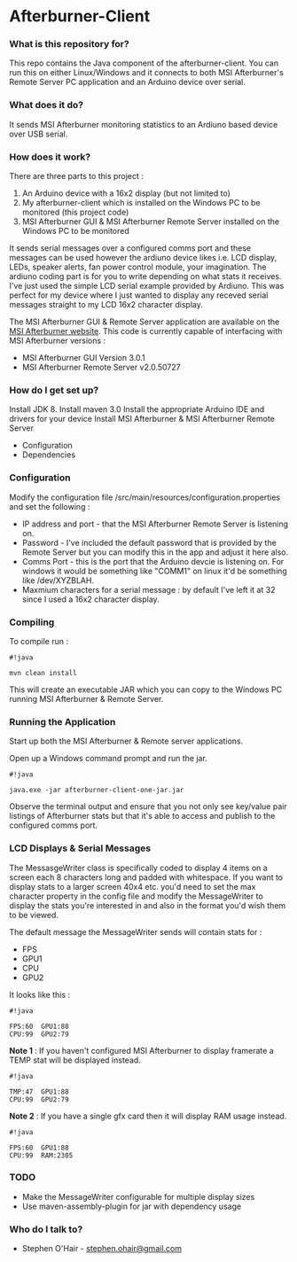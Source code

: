 # Afterburner-Client 

### What is this repository for? ###
This repo contains the Java component of the afterburner-client. You can run this on either Linux/Windows and it connects to both MSI Afterburner's Remote Server PC application and an Arduino device over serial. 

### What does it do? ###
It sends MSI Afterburner monitoring statistics to an Ardiuno based device over USB serial.

### How does it work? ###
There are three parts to this project :

1. An Arduino device with a 16x2 display (but not limited to)
2. My afterburner-client which is installed on the Windows PC to be monitored (this project code)
3. MSI Afterburner GUI & MSI Afterburner Remote Server installed on the Windows PC to be monitored

It sends serial messages over a configured comms port and these messages can be used however the ardiuno device likes i.e. LCD display, LEDs, speaker alerts, fan power control module, your imagination. The ardiuno coding part is for you to write depending on what stats it receives. I've just used the simple LCD serial example provided by Ardiuno. This was perfect for my device where I just wanted to display any receved serial messages straight to my LCD 16x2 character display.

The MSI Afterburner GUI & Remote Server application are available on the [MSI Afterburner website](http://event.msi.com/vga/afterburner/overview.htm). This code is currently capable of interfacing with MSI Afterburner versions : 

* MSI Afterburner GUI Version 3.0.1
* MSI Afterburner Remote Server v2.0.50727

### How do I get set up? ###

Install JDK 8.
Install maven 3.0
Install the appropriate Arduino IDE and drivers for your device
Install MSI Afterburner & MSI Afterburner Remote Server

* Configuration
* Dependencies

### Configuration ###
Modify the configuration file /src/main/resources/configuration.properties and set the following : 

* IP address and port - that the MSI Afterburner Remote Server is listening on. 
* Password - I've included the default password that is provided by the Remote Server but you can modify this in the app and adjust it here also.
* Comms Port - this is the port that the Arduino devcie is listening on. For windows it would be something like "COMM1" on linux it'd be something like /dev/XYZBLAH.
* Maxmium characters for a serial message : by default I've left it at 32 since I used a 16x2 character display. 

### Compiling ###
To compile run : 

```
#!java

mvn clean install
```

This will create an executable JAR which you can copy to the Windows PC running MSI Afterburner & Remote Server.

### Running the Application ###

Start up both the MSI Afterburner & Remote server applications.

Open up a Windows command prompt and run the jar.


```
#!java

java.exe -jar afterburner-client-one-jar.jar
```

Observe the terminal output and ensure that you not only see key/value pair listings of Afterburner stats but that it's able to access and publish to the configured comms port.

### LCD Displays & Serial Messages ###

The MessasgeWriter class is specifically coded to display 4 items on a screen each 8 characters long and padded with whitespace. If you want to display stats to a larger screen 40x4 etc. you'd need to set the max character property in the config file and modify the MessageWriter to display the stats you're interested in and also in the format you'd wish them to be viewed.

The default message the MessageWriter sends will contain stats for :

* FPS
* GPU1
* CPU
* GPU2

It looks like this :


```
#!java

FPS:60  GPU1:88
CPU:99  GPU2:79
```

**Note 1** : If you haven't configured MSI Afterburner to display framerate a TEMP stat will be displayed instead. 

```
#!java

TMP:47  GPU1:88
CPU:99  GPU2:79
```

**Note 2** : If you have a single gfx card then it will display RAM usage instead.

```
#!java

FPS:60  GPU1:88
CPU:99  RAM:2305
```

### TODO ###
* Make the MessageWriter configurable for multiple display sizes
* Use maven-assembly-plugin for jar with dependency usage

### Who do I talk to? ###

* Stephen O'Hair - stephen.ohair@gmail.com